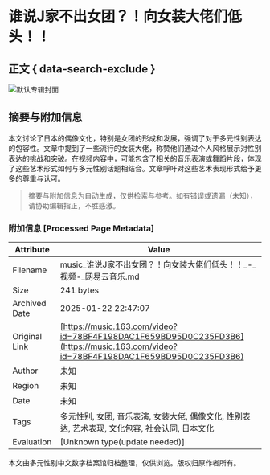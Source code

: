 # 谁说J家不出女团？！向女装大佬们低头！！

## 正文 { data-search-exclude }


![默认专辑封面](http://s4.music.126.net/style/web2/img/default/default_album.jpg)
<!-- tcd_original_link https://music.163.com/video?id=78BF4F198DAC1F659BD95D0C235FD3B6 -->


## 摘要与附加信息

<!-- tcd_abstract -->
本文讨论了日本的偶像文化，特别是女团的形成和发展，强调了对于多元性别表达的包容性。文章中提到了一些流行的女装大佬，称赞他们通过个人风格展示对性别表达的挑战和突破。在视频内容中，可能包含了相关的音乐表演或舞蹈片段，体现了这些艺术形式如何与多元性别话题相结合。文章呼吁对这些艺术表现形式给予更多的尊重与认可。
<!-- tcd_abstract_end -->

> 摘要与附加信息为自动生成，仅供检索与参考。如有错误或遗漏（未知），请协助编辑指正，不胜感激。

### 附加信息 [Processed Page Metadata]

| Attribute       | Value                                  |
|-----------------|----------------------------------------|
| Filename        | music_谁说J家不出女团？！向女装大佬们低头！！_-_视频-_网易云音乐.md                             |
| Size            | 241 bytes                           |
| Archived Date   | 2025-01-22 22:47:07                             |
| Original Link   | [https://music.163.com/video?id=78BF4F198DAC1F659BD95D0C235FD3B6](https://music.163.com/video?id=78BF4F198DAC1F659BD95D0C235FD3B6)                       |
| Author          | 未知                               |
| Region          | 未知                               |
| Date            | 未知                                 |
| Tags            | 多元性别, 女团, 音乐表演, 女装大佬, 偶像文化, 性别表达, 艺术表现, 文化包容, 社会认同, 日本文化                                 |
| Evaluation            | [Unknown type(update needed)]                                 |
<!-- tcd_table_end -->

本文由多元性别中文数字档案馆归档整理，仅供浏览。版权归原作者所有。
